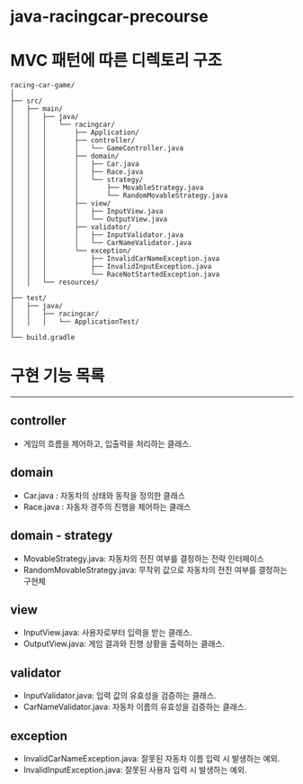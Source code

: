 # java-racingcar-precourse

# MVC 패턴에 따른 디렉토리 구조
```
racing-car-game/
│
├── src/
│   ├── main/
│   │   ├── java/
│   │   │   └── racingcar/
│   │   │       ├── Application/
│   │   │       ├── controller/
│   │   │       │   └── GameController.java
│   │   │       ├── domain/
│   │   │       │   ├── Car.java
│   │   │       │   ├── Race.java
│   │   │       │   └── strategy/
│   │   │       │       ├── MovableStrategy.java
│   │   │       │       └── RandomMovableStrategy.java
│   │   │       ├── view/
│   │   │       │   ├── InputView.java
│   │   │       │   └── OutputView.java
│   │   │       ├── validator/
│   │   │       │   ├── InputValidator.java
│   │   │       │   └── CarNameValidator.java
│   │   │       └── exception/
│   │   │           ├── InvalidCarNameException.java
│   │   │           ├── InvalidInputException.java
│   │   │           └── RaceNotStartedException.java
│   │   └── resources/
│
├── test/
│   ├── java/
│   │   ├── racingcar/
│   │   │   └── ApplicationTest/
│
└── build.gradle
```

# 구현 기능 목록

--- 
## controller
- 게임의 흐름을 제어하고, 입출력을 처리하는 클래스.

## domain
- Car.java : 자동차의 상태와 동작을 정의한 클래스
- Race.java : 자동차 경주의 진행을 제어하는 클래스

## domain - strategy
- MovableStrategy.java: 자동차의 전진 여부를 결정하는 전략 인터페이스
- RandomMovableStrategy.java: 무작위 값으로 자동차의 전진 여부를 결정하는 구현체

## view
- InputView.java: 사용자로부터 입력을 받는 클래스.
- OutputView.java: 게임 결과와 진행 상황을 출력하는 클래스.

## validator
- InputValidator.java: 입력 값의 유효성을 검증하는 클래스.
- CarNameValidator.java: 자동차 이름의 유효성을 검증하는 클래스.

## exception
- InvalidCarNameException.java: 잘못된 자동차 이름 입력 시 발생하는 예외.
- InvalidInputException.java: 잘못된 사용자 입력 시 발생하는 예외.